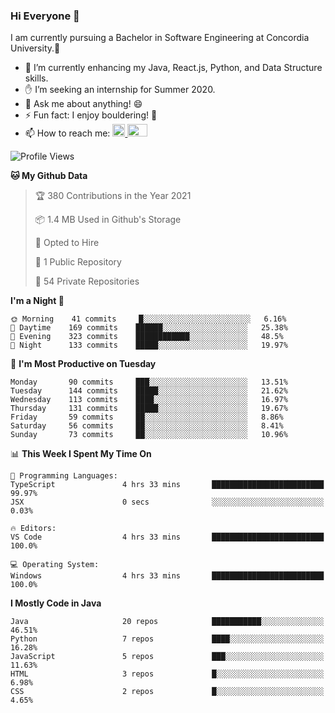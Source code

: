 ### Hi Everyone 👋
I am currently pursuing a Bachelor in Software Engineering at Concordia University.🏫

- 🌱 I’m currently enhancing my Java, React.js, Python, and Data Structure skills.
- ✋ I’m seeking an internship for Summer 2020.
- 💬 Ask me about anything! 😄
- ⚡ Fun fact: I enjoy bouldering! 🧗‍
- 📫 How to reach me: <a href="https://www.linkedin.com/in/siu-tong-ye/" target="_blank"> <img width="20px" width="32" src="https://cdn.jsdelivr.net/npm/simple-icons@v3/icons/linkedin.svg" /> </a> <a href="mailto:SiuTongYe@gmail.com" target="_blank"> <img height="20" width="32" src="https://cdn.jsdelivr.net/npm/simple-icons@v3/icons/gmail.svg" /> </a>

<!--START_SECTION:waka-->
![Profile Views](http://img.shields.io/badge/Profile%20Views-2-blue)

**🐱 My Github Data** 

> 🏆 380 Contributions in the Year 2021
 > 
> 📦 1.4 MB Used in Github's Storage 
 > 
> 💼 Opted to Hire
 > 
> 📜 1 Public Repository 
 > 
> 🔑 54 Private Repositories  
 > 
**I'm a Night 🦉** 

```text
🌞 Morning    41 commits     █░░░░░░░░░░░░░░░░░░░░░░░░   6.16% 
🌆 Daytime    169 commits    ██████░░░░░░░░░░░░░░░░░░░   25.38% 
🌃 Evening    323 commits    ████████████░░░░░░░░░░░░░   48.5% 
🌙 Night      133 commits    █████░░░░░░░░░░░░░░░░░░░░   19.97%

```
📅 **I'm Most Productive on Tuesday** 

```text
Monday       90 commits     ███░░░░░░░░░░░░░░░░░░░░░░   13.51% 
Tuesday      144 commits    █████░░░░░░░░░░░░░░░░░░░░   21.62% 
Wednesday    113 commits    ████░░░░░░░░░░░░░░░░░░░░░   16.97% 
Thursday     131 commits    █████░░░░░░░░░░░░░░░░░░░░   19.67% 
Friday       59 commits     ██░░░░░░░░░░░░░░░░░░░░░░░   8.86% 
Saturday     56 commits     ██░░░░░░░░░░░░░░░░░░░░░░░   8.41% 
Sunday       73 commits     ██░░░░░░░░░░░░░░░░░░░░░░░   10.96%

```


📊 **This Week I Spent My Time On** 

```text
💬 Programming Languages: 
TypeScript               4 hrs 33 mins       █████████████████████████   99.97% 
JSX                      0 secs              ░░░░░░░░░░░░░░░░░░░░░░░░░   0.03%

🔥 Editors: 
VS Code                  4 hrs 33 mins       █████████████████████████   100.0%

💻 Operating System: 
Windows                  4 hrs 33 mins       █████████████████████████   100.0%

```

**I Mostly Code in Java** 

```text
Java                     20 repos            ███████████░░░░░░░░░░░░░░   46.51% 
Python                   7 repos             ████░░░░░░░░░░░░░░░░░░░░░   16.28% 
JavaScript               5 repos             ███░░░░░░░░░░░░░░░░░░░░░░   11.63% 
HTML                     3 repos             █░░░░░░░░░░░░░░░░░░░░░░░░   6.98% 
CSS                      2 repos             █░░░░░░░░░░░░░░░░░░░░░░░░   4.65%

```



<!--END_SECTION:waka-->
